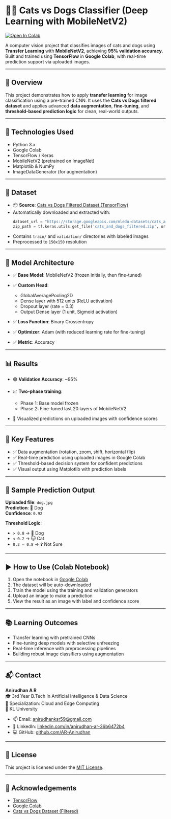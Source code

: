 # 🐶🐱 Cats vs Dogs Classifier (Deep Learning with MobileNetV2)
[![Open In Colab](https://colab.research.google.com/assets/colab-badge.svg)](https://colab.research.google.com/github/AR-Anirudhan/cats-vs-dogs-classifier/blob/main/cats%20vs%20dogs.ipynb)


A computer vision project that classifies images of cats and dogs using **Transfer Learning** with **MobileNetV2**, achieving **95% validation accuracy**. Built and trained using **TensorFlow** in **Google Colab**, with real-time prediction support via uploaded images.

---

## 📌 Overview

This project demonstrates how to apply **transfer learning** for image classification using a pre-trained CNN. It uses the **Cats vs Dogs filtered dataset** and applies advanced **data augmentation**, **fine-tuning**, and **threshold-based prediction logic** for clean, real-world outputs.

---

## 🚀 Technologies Used

- Python 3.x  
- Google Colab  
- TensorFlow / Keras  
- MobileNetV2 (pretrained on ImageNet)  
- Matplotlib & NumPy  
- ImageDataGenerator (for augmentation)

---

## 📁 Dataset

- 📦 **Source**: [Cats vs Dogs Filtered Dataset (TensorFlow)](https://storage.googleapis.com/mledu-datasets/cats_and_dogs_filtered.zip)
- Automatically downloaded and extracted with:
  ```python
  dataset_url = "https://storage.googleapis.com/mledu-datasets/cats_and_dogs_filtered.zip"
  zip_path = tf.keras.utils.get_file('cats_and_dogs_filtered.zip', origin=dataset_url)

* Contains `train/` and `validation/` directories with labeled images  
* Preprocessed to `150x150` resolution

---

## 🧠 Model Architecture

* ✅ **Base Model**: MobileNetV2 (frozen initially, then fine-tuned)

* ✅ **Custom Head**:
  * GlobalAveragePooling2D  
  * Dense layer with 512 units (ReLU activation)  
  * Dropout layer (rate = 0.3)  
  * Output Dense layer (1 unit, Sigmoid activation)

* ✅ **Loss Function**: Binary Crossentropy  
* ✅ **Optimizer**: Adam (with reduced learning rate for fine-tuning)  
* ✅ **Metric**: Accuracy

---

## 📊 Results

* 🟢 **Validation Accuracy**: ~95%

* 📈 **Two-phase training**:
  * Phase 1: Base model frozen  
  * Phase 2: Fine-tuned last 20 layers of MobileNetV2

* 🧪 Visualized predictions on uploaded images with confidence scores

---

## 🎯 Key Features

* ✅ Data augmentation (rotation, zoom, shift, horizontal flip)  
* ✅ Real-time prediction using uploaded images in Google Colab  
* ✅ Threshold-based decision system for confident predictions  
* ✅ Visual output using Matplotlib with prediction labels

---

## 📸 Sample Prediction Output

**Uploaded file**: `dog.jpg`  
**Prediction**: 🐶 Dog  
**Confidence**: `0.92`

**Threshold Logic**:
- `> 0.8` → 🐶 Dog  
- `< 0.2` → 🐱 Cat  
- `0.2 – 0.8` → ❓ Not Sure

---

## ▶️ How to Use (Colab Notebook)

1. Open the notebook in [Google Colab](https://colab.research.google.com/)
2. The dataset will be auto-downloaded
3. Train the model using the training and validation generators
4. Upload an image to make a prediction
5. View the result as an image with label and confidence score

---

## 📚 Learning Outcomes

* Transfer learning with pretrained CNNs  
* Fine-tuning deep models with selective unfreezing  
* Real-time inference with preprocessing pipelines  
* Building robust image classifiers using augmentation

---

## 📬 Contact

**Anirudhan A R**  
🎓 3rd Year B.Tech in Artificial Intelligence & Data Science  
🧠 Specialization: Cloud and Edge Computing  
🏫 KL University

- 📫 Email: [anirudhanksr59@gmail.com](mailto:anirudhanksr59@gmail.com)  
- 🔗 LinkedIn: [linkedin.com/in/anirudhan-ar-36b6472b4](https://www.linkedin.com/in/anirudhan-ar-36b6472b4)  
- 💻 GitHub: [github.com/AR-Anirudhan](https://github.com/AR-Anirudhan)

---

## 📝 License

This project is licensed under the [MIT License](LICENSE).

---

## 🙏 Acknowledgements

* [TensorFlow](https://www.tensorflow.org/)  
* [Google Colab](https://colab.research.google.com/)  
* [Cats vs Dogs Dataset (Filtered)](https://storage.googleapis.com/mledu-datasets/cats_and_dogs_filtered.zip)






